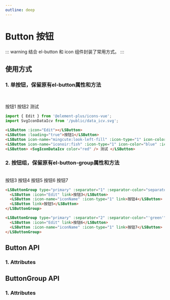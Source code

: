 ```yaml
---
outline: deep
---
```


# Button 按钮

::: warning 结合 el-button 和 icon 组件封装了常用方式。
:::

## 使用方式

### 1. 单按钮，保留原有el-button属性和方法

<br />

<LSButton :icon="Edit"></LSButton>
<LSButton :loading="true">按钮1</LSButton>
<LSButton icon-name="mingcute:look-left-fill" :icon-type="1" icon-color="red" icon-width="30" icon-height="30"></LSButton>
<LSButton icon-name="iconoir:fish" :icon-type="1" icon-color="blue" :icon-width="30" :icon-height="30">按钮2</LSButton>
<LSButton>
<SvgIconDataIcv color="red" /> 测试
</LSButton>

```ts
import { Edit } from '@element-plus/icons-vue';
import SvgIconDataIcv from '/public/data_icv.svg';
```

```html
<LSButton :icon="Edit"></LSButton>
<LSButton :loading="true">按钮1</LSButton>
<LSButton icon-name="mingcute:look-left-fill" :icon-type="1" icon-color="red" icon-width="30" icon-height="30"></LSButton>
<LSButton icon-name="iconoir:fish" :icon-type="1" icon-color="blue" :icon-width="30" :icon-height="30">按钮2</LSButton>
<LSButton> <SvgIconDataIcv color="red" /> 测试 </LSButton>
```

### 2. 按钮组，保留原有el-button-group属性和方法

<br />

<LSButtonGroup type="primary" :separator="1" :separator-color="separatorColor" :separator-size="12">
  <LSButton :icon="Edit" link>按钮3</LSButton>
  <LSButton :icon-name="iconName" :icon-type="1" link>按钮4</LSButton>
  <LSButton link>按钮5</LSButton>
</LSButtonGroup>

<LSButtonGroup type="primary" :separator="2" :separator-color="'green'" :separator-size="16">
  <LSButton :icon="Edit" link>按钮6</LSButton>
  <LSButton :icon-name="iconName" :icon-type="1" link>按钮7</LSButton>
</LSButtonGroup>

```html
<LSButtonGroup type="primary" :separator="1" :separator-color="separatorColor" :separator-size="12">
  <LSButton :icon="Edit" link>按钮3</LSButton>
  <LSButton :icon-name="iconName" :icon-type="1" link>按钮4</LSButton>
  <LSButton link>按钮5</LSButton>
</LSButtonGroup>

<LSButtonGroup type="primary" :separator="2" :separator-color="'green'" :separator-size="16">
  <LSButton :icon="Edit" link>按钮6</LSButton>
  <LSButton :icon-name="iconName" :icon-type="1" link>按钮7</LSButton>
</LSButtonGroup>
```

## Button API

### 1. Attributes

<ApiIntro :tableColumn="tableColumn" :tableData="tableData" />

## ButtonGroup API

### 1. Attributes

<ApiIntro :tableColumn="tableColumn" :tableData="tableData2" />

<script setup>
  import { ref } from 'vue';
  import { Edit } from '@element-plus/icons-vue'
  import SvgIconDataIcv from '/public/data_icv.svg';
  import { tableColumn } from './constant';

  const tableData = ref([
    {
      name: 'iconType',
      desc: '图标类型， 默认el-icon，1：iconify，2：svg',
      type: 'string / number',
      value: '-'
    },
    {
      name: 'iconName',
      desc: '图标名称',
      type: 'string / object',
      value: '-'
    },
    {
      name: 'iconColor',
      desc: '图标颜色, 默认跟随按钮',
      type: 'string',
      value: '-'
    },
    {
      name: 'iconWidth',
      desc: '图标宽度，适用于iconify和svg',
      type: 'string / number',
      value: 16
    },
    {
      name: 'iconHeight',
      desc: '图标高度，适用于iconify和svg',
      type: 'string / number',
      value: 16
    },
    {
      name: 'iconSize',
      desc: '图标大小，适用于el-icon',
      type: 'string / number',
      value: 16
    }
  ]);
  const tableData2 = ref([
    {
      name: 'separator',
      desc: '按钮之间分割符号 1: | 2: #',
      type: 'string / number',
      value: 1
    }
  ]);
</script>
